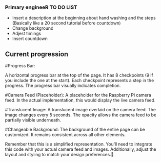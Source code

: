 ### Primary engineeR TO DO LIST

- Insert a description at the beginning about hand washing and the steps (Basically like a 20 second tutorial before countdown)
- Change background
- Adjest timings
- Insert countdown

## Current progression

#Progress Bar:

A horizontal progress bar at the top of the page.
It has 8 checkpoints (9 if you include the one at the start).
Each checkpoint represents a step in the progress.
The progress bar visually indicates completion.

#Camera Feed (Placeholder):
A placeholder for the Raspberry Pi camera feed.
In the actual implementation, this would display the live camera feed.

#Translucent Image:
A translucent image overlaid on the camera feed.
The image changes every 5 seconds.
The opacity allows the camera feed to be partially visible underneath.

#Changeable Background:
The background of the entire page can be customized.
It remains consistent across all other elements.


Remember that this is a simplified representation. You’ll need to integrate this code with your actual camera feed and images. Additionally, adjust the layout and styling to match your design preferences.🌟
